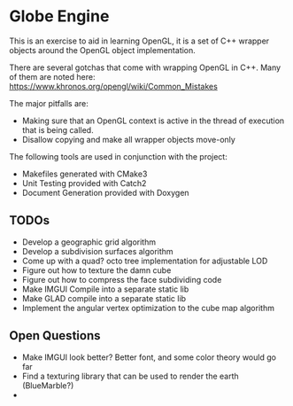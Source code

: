 # Globe Engine
This is an exercise to aid in learning OpenGL, it is a set of C++ wrapper objects around the OpenGL object implementation.

There are several gotchas that come with wrapping OpenGL in C++. Many of them are noted here: https://www.khronos.org/opengl/wiki/Common_Mistakes

The major pitfalls are:
- Making sure that an OpenGL context is active in the thread of execution that is being called.
- Disallow copying and make all wrapper objects move-only


The following tools are used in conjunction with the project:
- Makefiles generated with CMake3
- Unit Testing provided with Catch2
- Document Generation provided with Doxygen


## TODOs
- Develop a geographic grid algorithm
- Develop a subdivision surfaces algorithm
- Come up with a quad? octo tree implementation for adjustable LOD
- Figure out how to texture the damn cube
- Figure out how to compress the face subdividing code
- Make IMGUI Compile into a separate static lib
- Make GLAD compile into a separate static lib
- Implement the angular vertex optimization to the cube map algorithm



## Open Questions
- Make IMGUI look better? Better font, and some color theory would go far
- Find a texturing library that can be used to render the earth (BlueMarble?)
- 